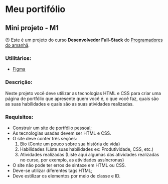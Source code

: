 # Meu portifólio
## Mini projeto - M1
(!) Este é um projeto do curso **Desenvolvedor Full-Stack** do [Programadores do amanhã](https://programadoresdoamanha.org/).

### Utilitários:
- [Figma](https://www.figma.com/design/Xtzj3jXLwnIWty31jyk9yM/Untitled?node-id=0-1&t=KHlF6HicRKpIs0Qw-0)


### **Descrição:** 
Neste projeto você deve utilizar as tecnologias HTML e CSS para criar uma página de portfólio que apresente quem você é, o que você faz, quais são as suas habilidades e quais são as suas atividades realizadas.

### **Requisitos:**
- Construir um site de portfólio pessoal;
- As tecnologias usadas devem ser HTML e CSS.
- O site deve conter três seções:
    1. Bio (Conte um pouco sobre sua história de vida)
    2. Habilidades (Liste suas habilidades ex: Produtividade, CSS, etc.)
    3. Atividades realizadas (Liste aqui algumas das atividades realizadas no curso, por exemplo, as atividades assíncronas)
- O site não pode ter erros de sintaxe em HTML ou CSS.
- Deve-se utilizar diferentes tags HTML;
- Deve estilizar os elementos por meio de classe e ID.